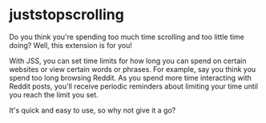 # juststopscrolling
Do you think you're spending too much time scrolling and too little time doing? Well, this extension is for you! 

With JSS, you can set time limits for how long you can spend on certain websites or view certain words or phrases. For example, say you think you spend too long browsing Reddit. As you spend more time interacting with Reddit posts, you'll receive periodic reminders about limiting your time until you reach the limit you set. 

It's quick and easy to use, so why not give it a go?
